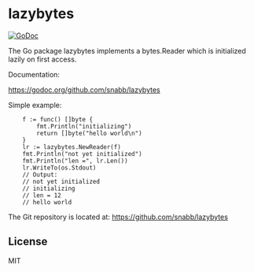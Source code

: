 lazybytes
=========

[![GoDoc](https://godoc.org/github.com/snabb/sitemap?status.svg)](https://godoc.org/github.com/snabb/sitemap)

The Go package lazybytes implements a bytes.Reader which is initialized
lazily on first access.

Documentation:

https://godoc.org/github.com/snabb/lazybytes

Simple example:
```
	f := func() []byte {
		fmt.Println("initializing")
		return []byte("hello world\n")
	}
	lr := lazybytes.NewReader(f)
	fmt.Println("not yet initialized")
	fmt.Println("len =", lr.Len())
	lr.WriteTo(os.Stdout)
	// Output:
	// not yet initialized
	// initializing
	// len = 12
	// hello world
```

The Git repository is located at: https://github.com/snabb/lazybytes

License
-------

MIT
